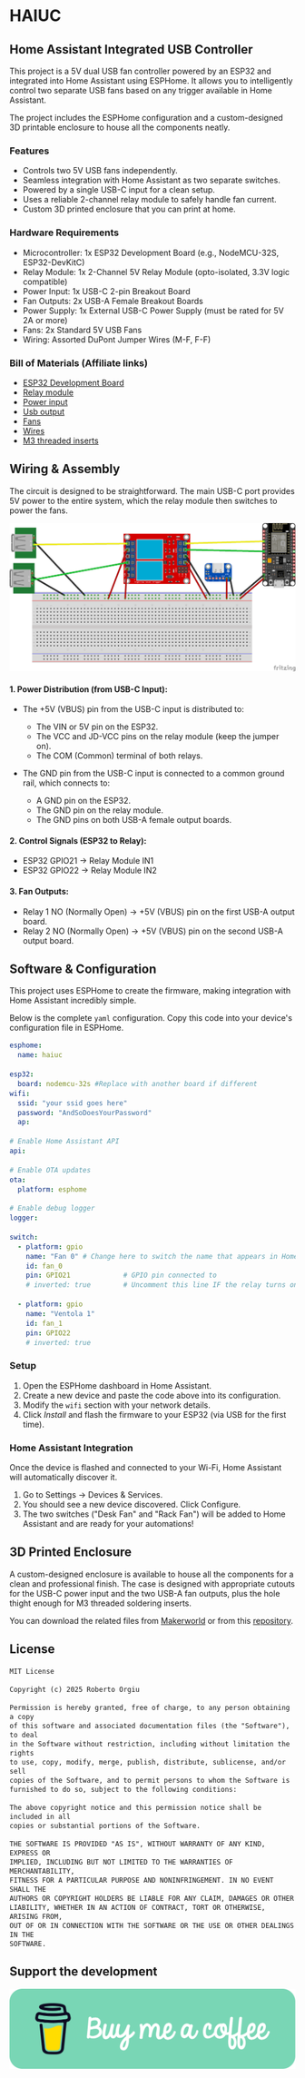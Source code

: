 # HAIUC
## Home Assistant Integrated USB Controller
This project is a 5V dual USB fan controller powered by an ESP32 and integrated into Home Assistant using ESPHome. It allows you to intelligently control two separate USB fans based on any trigger available in Home Assistant.

The project includes the ESPHome configuration and a custom-designed 3D printable enclosure to house all the components neatly.


### Features
- Controls two 5V USB fans independently.
- Seamless integration with Home Assistant as two separate switches.
- Powered by a single USB-C input for a clean setup.
- Uses a reliable 2-channel relay module to safely handle fan current.
- Custom 3D printed enclosure that you can print at home.

### Hardware Requirements
- Microcontroller: 1x ESP32 Development Board (e.g., NodeMCU-32S, ESP32-DevKitC)
- Relay Module: 1x 2-Channel 5V Relay Module (opto-isolated, 3.3V logic compatible)
- Power Input: 1x USB-C 2-pin Breakout Board
- Fan Outputs: 2x USB-A Female Breakout Boards
- Power Supply: 1x External USB-C Power Supply (must be rated for 5V 2A or more)
- Fans: 2x Standard 5V USB Fans
- Wiring: Assorted DuPont Jumper Wires (M-F, F-F)

### Bill of Materials (Affiliate links)
- [ESP32 Development Board](https://s.click.aliexpress.com/e/_oCf633y)
- [Relay module](https://s.click.aliexpress.com/e/_omhch7G)
- [Power input](https://s.click.aliexpress.com/e/_on5gas6)
- [Usb output](https://s.click.aliexpress.com/e/_op9ed0Q)
- [Fans](https://s.click.aliexpress.com/e/_oocz39C)
- [Wires](https://s.click.aliexpress.com/e/_o2FBRIE)
- [M3 threaded inserts](https://s.click.aliexpress.com/e/_opVAM3s)


## Wiring & Assembly
The circuit is designed to be straightforward. The main USB-C port provides 5V power to the entire system, which the relay module then switches to power the fans.

![Breadboard](./breadboards/breadboard_v1.png)

#### 1. Power Distribution (from USB-C Input):
- The +5V (VBUS) pin from the USB-C input is distributed to:
    - The VIN or 5V pin on the ESP32.
    - The VCC and JD-VCC pins on the relay module (keep the jumper on).
    - The COM (Common) terminal of both relays.

- The GND pin from the USB-C input is connected to a common ground rail, which connects to:
    - A GND pin on the ESP32.
    - The GND pin on the relay module.
    - The GND pins on both USB-A female output boards.

#### 2. Control Signals (ESP32 to Relay):
- ESP32 GPIO21 -> Relay Module IN1
- ESP32 GPIO22 -> Relay Module IN2

#### 3. Fan Outputs:
- Relay 1 NO (Normally Open) -> +5V (VBUS) pin on the first USB-A output board.
- Relay 2 NO (Normally Open) -> +5V (VBUS) pin on the second USB-A output board.

## Software & Configuration
This project uses ESPHome to create the firmware, making integration with Home Assistant incredibly simple.

Below is the complete `yaml` configuration. Copy this code into your device's configuration file in ESPHome.

```YAML
esphome:
  name: haiuc

esp32:
  board: nodemcu-32s #Replace with another board if different
wifi:
  ssid: "your ssid goes here"
  password: "AndSoDoesYourPassword"
  ap:

# Enable Home Assistant API
api:

# Enable OTA updates
ota:
  platform: esphome

# Enable debug logger
logger:

switch:
  - platform: gpio
    name: "Fan 0" # Change here to switch the name that appears in Home Assistant
    id: fan_0  
    pin: GPIO21             # GPIO pin connected to
    # inverted: true        # Uncomment this line IF the relay turns on when the GPIO is LOW (0V) and turns off when it is HIGH (3.3V). Try without it first.

  - platform: gpio
    name: "Ventola 1"    
    id: fan_1 
    pin: GPIO22             
    # inverted: true  
```

### Setup

1. Open the ESPHome dashboard in Home Assistant.
2. Create a new device and paste the code above into its configuration.
3. Modify the `wifi` section with your network details.
4. Click *Install* and flash the firmware to your ESP32 (via USB for the first time).

### Home Assistant Integration
Once the device is flashed and connected to your Wi-Fi, Home Assistant will automatically discover it.
1. Go to Settings -> Devices & Services.
2. You should see a new device discovered. Click Configure.
3. The two switches ("Desk Fan" and "Rack Fan") will be added to Home Assistant and are ready for your automations!

## 3D Printed Enclosure
A custom-designed enclosure is available to house all the components for a clean and professional finish. The case is designed with appropriate cutouts for the USB-C power input and the two USB-A fan outputs, plus the hole thight enough for M3 threaded soldering inserts.

You can download the related files from [Makerworld]() or from this [repository]().

## License
```
MIT License

Copyright (c) 2025 Roberto Orgiu

Permission is hereby granted, free of charge, to any person obtaining a copy
of this software and associated documentation files (the "Software"), to deal
in the Software without restriction, including without limitation the rights
to use, copy, modify, merge, publish, distribute, sublicense, and/or sell
copies of the Software, and to permit persons to whom the Software is
furnished to do so, subject to the following conditions:

The above copyright notice and this permission notice shall be included in all
copies or substantial portions of the Software.

THE SOFTWARE IS PROVIDED "AS IS", WITHOUT WARRANTY OF ANY KIND, EXPRESS OR
IMPLIED, INCLUDING BUT NOT LIMITED TO THE WARRANTIES OF MERCHANTABILITY,
FITNESS FOR A PARTICULAR PURPOSE AND NONINFRINGEMENT. IN NO EVENT SHALL THE
AUTHORS OR COPYRIGHT HOLDERS BE LIABLE FOR ANY CLAIM, DAMAGES OR OTHER
LIABILITY, WHETHER IN AN ACTION OF CONTRACT, TORT OR OTHERWISE, ARISING FROM,
OUT OF OR IN CONNECTION WITH THE SOFTWARE OR THE USE OR OTHER DEALINGS IN THE
SOFTWARE.
```

## Support the development

[![Support](./images/support-greeen-button.png)](https://buymeacoffee.com/tiwiz)